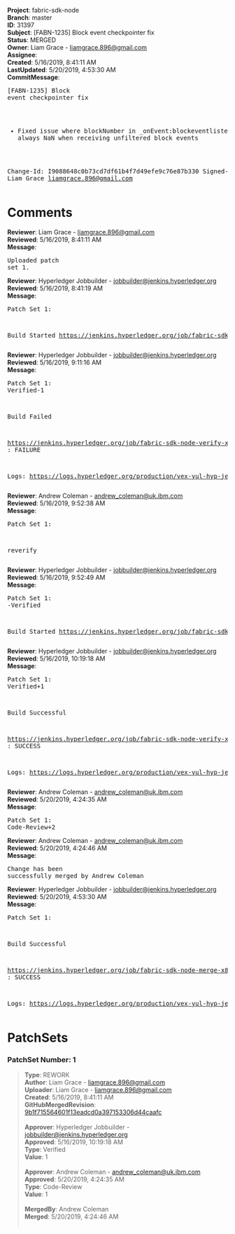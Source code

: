 <strong>Project</strong>: fabric-sdk-node<br><strong>Branch</strong>: master<br><strong>ID</strong>: 31397<br><strong>Subject</strong>: [FABN-1235] Block event checkpointer fix<br><strong>Status</strong>: MERGED<br><strong>Owner</strong>: Liam Grace - liamgrace.896@gmail.com<br><strong>Assignee</strong>:<br><strong>Created</strong>: 5/16/2019, 8:41:11 AM<br><strong>LastUpdated</strong>: 5/20/2019, 4:53:30 AM<br><strong>CommitMessage</strong>:<br><pre>[FABN-1235] Block event checkpointer fix

- Fixed issue where blockNumber in _onEvent:blockeventlistener.js is always
  NaN when receiving unfiltered block events

Change-Id: I9088648c0b73cd7df61b4f7d49efe9c76e87b330
Signed-off-by: Liam Grace <liamgrace.896@gmail.com>
</pre><h1>Comments</h1><strong>Reviewer</strong>: Liam Grace - liamgrace.896@gmail.com<br><strong>Reviewed</strong>: 5/16/2019, 8:41:11 AM<br><strong>Message</strong>: <pre>Uploaded patch set 1.</pre><strong>Reviewer</strong>: Hyperledger Jobbuilder - jobbuilder@jenkins.hyperledger.org<br><strong>Reviewed</strong>: 5/16/2019, 8:41:19 AM<br><strong>Message</strong>: <pre>Patch Set 1:

Build Started https://jenkins.hyperledger.org/job/fabric-sdk-node-verify-x86_64/2545/</pre><strong>Reviewer</strong>: Hyperledger Jobbuilder - jobbuilder@jenkins.hyperledger.org<br><strong>Reviewed</strong>: 5/16/2019, 9:11:16 AM<br><strong>Message</strong>: <pre>Patch Set 1: Verified-1

Build Failed 

https://jenkins.hyperledger.org/job/fabric-sdk-node-verify-x86_64/2545/ : FAILURE

Logs: https://logs.hyperledger.org/production/vex-yul-hyp-jenkins-3/fabric-sdk-node-verify-x86_64/2545</pre><strong>Reviewer</strong>: Andrew Coleman - andrew_coleman@uk.ibm.com<br><strong>Reviewed</strong>: 5/16/2019, 9:52:38 AM<br><strong>Message</strong>: <pre>Patch Set 1:

reverify</pre><strong>Reviewer</strong>: Hyperledger Jobbuilder - jobbuilder@jenkins.hyperledger.org<br><strong>Reviewed</strong>: 5/16/2019, 9:52:49 AM<br><strong>Message</strong>: <pre>Patch Set 1: -Verified

Build Started https://jenkins.hyperledger.org/job/fabric-sdk-node-verify-x86_64/2547/</pre><strong>Reviewer</strong>: Hyperledger Jobbuilder - jobbuilder@jenkins.hyperledger.org<br><strong>Reviewed</strong>: 5/16/2019, 10:19:18 AM<br><strong>Message</strong>: <pre>Patch Set 1: Verified+1

Build Successful 

https://jenkins.hyperledger.org/job/fabric-sdk-node-verify-x86_64/2547/ : SUCCESS

Logs: https://logs.hyperledger.org/production/vex-yul-hyp-jenkins-3/fabric-sdk-node-verify-x86_64/2547</pre><strong>Reviewer</strong>: Andrew Coleman - andrew_coleman@uk.ibm.com<br><strong>Reviewed</strong>: 5/20/2019, 4:24:35 AM<br><strong>Message</strong>: <pre>Patch Set 1: Code-Review+2</pre><strong>Reviewer</strong>: Andrew Coleman - andrew_coleman@uk.ibm.com<br><strong>Reviewed</strong>: 5/20/2019, 4:24:46 AM<br><strong>Message</strong>: <pre>Change has been successfully merged by Andrew Coleman</pre><strong>Reviewer</strong>: Hyperledger Jobbuilder - jobbuilder@jenkins.hyperledger.org<br><strong>Reviewed</strong>: 5/20/2019, 4:53:30 AM<br><strong>Message</strong>: <pre>Patch Set 1:

Build Successful 

https://jenkins.hyperledger.org/job/fabric-sdk-node-merge-x86_64/369/ : SUCCESS

Logs: https://logs.hyperledger.org/production/vex-yul-hyp-jenkins-3/fabric-sdk-node-merge-x86_64/369</pre><h1>PatchSets</h1><h3>PatchSet Number: 1</h3><blockquote><strong>Type</strong>: REWORK<br><strong>Author</strong>: Liam Grace - liamgrace.896@gmail.com<br><strong>Uploader</strong>: Liam Grace - liamgrace.896@gmail.com<br><strong>Created</strong>: 5/16/2019, 8:41:11 AM<br><strong>GitHubMergedRevision</strong>: [9b1f715564601f13eadcd0a397153306d44caafc](https://github.com/hyperledger-gerrit-archive/fabric-sdk-node/commit/9b1f715564601f13eadcd0a397153306d44caafc)<br><br><strong>Approver</strong>: Hyperledger Jobbuilder - jobbuilder@jenkins.hyperledger.org<br><strong>Approved</strong>: 5/16/2019, 10:19:18 AM<br><strong>Type</strong>: Verified<br><strong>Value</strong>: 1<br><br><strong>Approver</strong>: Andrew Coleman - andrew_coleman@uk.ibm.com<br><strong>Approved</strong>: 5/20/2019, 4:24:35 AM<br><strong>Type</strong>: Code-Review<br><strong>Value</strong>: 1<br><br><strong>MergedBy</strong>: Andrew Coleman<br><strong>Merged</strong>: 5/20/2019, 4:24:46 AM<br><br></blockquote>